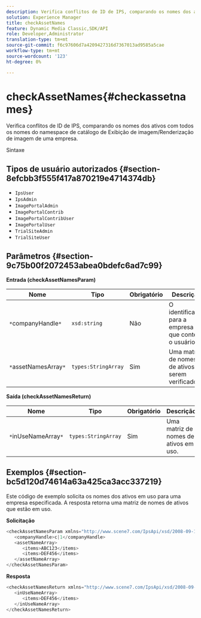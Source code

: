 ```yaml
---
description: Verifica conflitos de ID de IPS, comparando os nomes dos ativos com todos os nomes do namespace de catálogo de Exibição de imagem/Renderização de imagem de uma empresa.
solution: Experience Manager
title: checkAssetNames
feature: Dynamic Media Classic,SDK/API
role: Developer,Administrator
translation-type: tm+mt
source-git-commit: f6c97606d7a4209427316d7367013ad9585a5cae
workflow-type: tm+mt
source-wordcount: '123'
ht-degree: 0%

---
```



# checkAssetNames{#checkassetnames}

Verifica conflitos de ID de IPS, comparando os nomes dos ativos com todos os nomes do namespace de catálogo de Exibição de imagem/Renderização de imagem de uma empresa.

Sintaxe

## Tipos de usuário autorizados {#section-8efcbb3f555f417a870219e4714374db}

* `IpsUser`
* `IpsAdmin`
* `ImagePortalAdmin`
* `ImagePortalContrib`
* `ImagePortalContribUser`
* `ImagePortalUser`
* `TrialSiteAdmin`
* `TrialSiteUser`

## Parâmetros {#section-9c75b00f2072453abea0bdefc6ad7c99}

**Entrada (checkAssetNamesParam)**

| Nome | Tipo | Obrigatório | Descrição |
|---|---|---|---|
| `*`companyHandle`*` | `xsd:string` | Não | O identificador para a empresa que contém o usuário. |
| `*`assetNamesArray`*` | `types:StringArray` | Sim | Uma matriz de nomes de ativos a serem verificados. |

**Saída (checkAssetNamesReturn)**

| Nome | Tipo | Obrigatório | Descrição |
|---|---|---|---|
| `*`inUseNameArray`*` | `types:StringArray` | Sim | Uma matriz de nomes de ativos em uso. |

## Exemplos {#section-bc5d120d74614a63a425ca3acc337219}

Este código de exemplo solicita os nomes dos ativos em uso para uma empresa especificada. A resposta retorna uma matriz de nomes de ativos que estão em uso.

**Solicitação**

```java
<checkAssetNamesParam xmlns="http://www.scene7.com/IpsApi/xsd/2008-09-10">
   <companyHandle>c|1</companyHandle>
   <assetNameArray>
      <items>ABC123</items>
      <items>DEF456</items>
   </assetNameArray>
</checkAssetNamesParam>
```

**Resposta**

```java
<checkAssetNamesReturn xmlns="http://www.scene7.com/IpsApi/xsd/2008-09-10">
   <inUseNameArray>
      <items>DEF456</items>
   </inUseNameArray>
</checkAssetNamesReturn>
```

